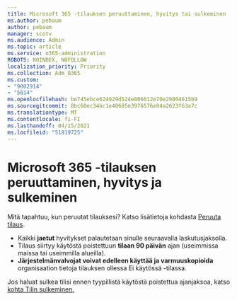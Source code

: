 ```yaml
---
title: Microsoft 365 -tilauksen peruuttaminen, hyvitys tai sulkeminen
ms.author: pebaum
author: pebaum
manager: scotv
ms.audience: Admin
ms.topic: article
ms.service: o365-administration
ROBOTS: NOINDEX, NOFOLLOW
localization_priority: Priority
ms.collection: Adm_O365
ms.custom:
- "9002914"
- "5614"
ms.openlocfilehash: be745ebce624929d524e806012e70e29804615b9
ms.sourcegitcommit: 8bc60ec34bc1e40685e3976576e04a2623f63a7c
ms.translationtype: MT
ms.contentlocale: fi-FI
ms.lasthandoff: 04/15/2021
ms.locfileid: "51819725"
---
```

# <a name="cancelrefundclose-your-microsoft-365-subscription"></a>Microsoft 365 -tilauksen peruuttaminen, hyvitys ja sulkeminen

Mitä tapahtuu, kun peruutat tilauksesi? Katso lisätietoja kohdasta [Peruuta tilaus](https://docs.microsoft.com/microsoft-365/commerce/subscriptions/cancel-your-subscription?view=o365-worldwide).

- Kaikki **jaetut** hyvitykset palautetaan sinulle seuraavalla laskutusjaksolla.
- Tilaus siirtyy käytöstä poistettuun **tilaan 90 päivän** ajan (useimmissa maissa tai useimmilla alueilla).
- **Järjestelmänvalvojat voivat edelleen käyttää ja varmuuskopioida** organisaation tietoja tilauksen ollessa Ei käytössä -tilassa.

Jos haluat sulkea tilisi ennen tyypillistä käytöstä poistettua ajanjaksoa, katso [kohta Tilin sulkeminen.](https://docs.microsoft.com/microsoft-365/commerce/close-your-account?view=o365-worldwide)
